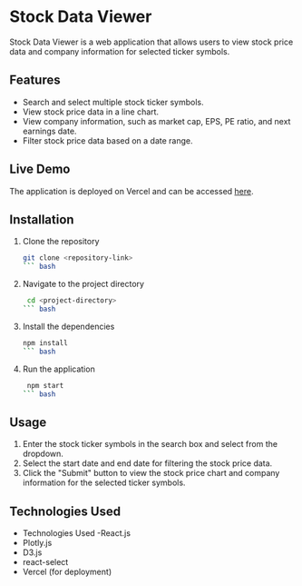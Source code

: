 # Stock Data Viewer

Stock Data Viewer is a web application that allows users to view stock price data and company information for selected ticker symbols.

## Features

- Search and select multiple stock ticker symbols.
- View stock price data in a line chart.
- View company information, such as market cap, EPS, PE ratio, and next earnings date.
- Filter stock price data based on a date range.

## Live Demo

The application is deployed on Vercel and can be accessed [here](<vercel-link>).

## Installation

1. Clone the repository
   ```bash
   git clone <repository-link>
   ``` bash

2. Navigate to the project directory

   ```bash
    cd <project-directory>
   ``` bash

3. Install the dependencies
   ```bash
   npm install
   ``` bash

4. Run the application
   ```bash
    npm start
   ``` bash


## Usage
1. Enter the stock ticker symbols in the search box and select from the dropdown.
2. Select the start date and end date for filtering the stock price data.
3. Click the "Submit" button to view the stock price chart and company information for the selected ticker symbols.

## Technologies Used
- Technologies Used
 -React.js
- Plotly.js
- D3.js
- react-select
- Vercel (for deployment)
